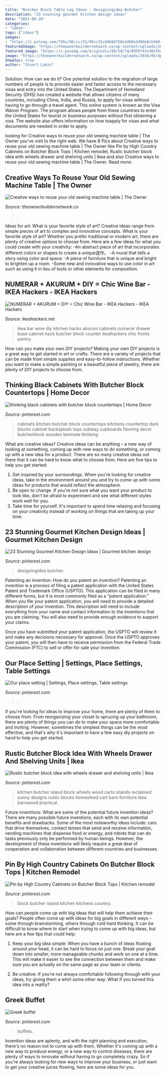 ```yaml
---
title: "Butcher Block Table Leg Ideas - Designingidea Butcher"
description: "23 stunning gourmet kitchen design ideas"
date: "2023-09-28"
categories:
- "ideas"
tags: ["ideas"]
images:
- "https://i.pinimg.com/736x/96/cc/32/96cc32c84b04758e3db0e3496b8cb560--buffets.jpg"
featuredImage: "https://theownerbuildernetwork.co/wp-content/uploads/2016/05/Upcycled-Old-Sewing-Machine-Table-05.jpg"
featured_image: "https://i.pinimg.com/originals/89/59/74/8959743c401fbdfdd40b31c26f5a16cb.jpg"
image: "https://theownerbuildernetwork.co/wp-content/uploads/2016/05/Upcycled-Old-Sewing-Machine-Table-05.jpg"
ShowToc: true
author: "Stuart Lakin"
---
```



Solution: How can we do it?
One potential solution to the migration of large numbers of people is to provide easier and faster access to the necessary visas and entry into the United States. The Department of Homeland Security (DHS) has created a website that allows citizens of many countries, including China, India, and Russia, to apply for visas without having to go through a travel agent. This online system is known as the Visa Waiver Program. The program allows people from these countries to enter the United States for tourist or business purposes without first obtaining a visa. The website also offers information on how toapply for visas and what documents are needed in order to apply.

	

		
looking for Creative ways to reuse your old sewing machine table | The Owner you've visit to the right web. We have 8 Pics about Creative ways to reuse your old sewing machine table | The Owner like Pin by High Country Cabinets on Butcher Block Tops | Kitchen remodel, Rustic butcher block idea with wheels drawer and shelving units | Ikea and also Creative ways to reuse your old sewing machine table | The Owner. Read more:
		
    
## Creative Ways To Reuse Your Old Sewing Machine Table | The Owner

<img loading=lazy src="https://theownerbuildernetwork.co/wp-content/uploads/2016/05/Upcycled-Old-Sewing-Machine-Table-05.jpg" onerror="this.onerror=null;this.src='https://tse1.mm.bing.net/th?id=OIP.sYUXWn11Jl85R9mjll06QAHaJD&amp;pid=15.1';" alt="Creative ways to reuse your old sewing machine table | The Owner">

_Source: theownerbuildernetwork.co_

>. 

	

Ideas for art: What is your favorite style of art?
Creative ideas range from simple pieces of art to complex and innovative concepts. What is your favorite style of art? Whether you prefer traditional or modern art, there are plenty of creative options to choose from. Here are a few ideas for what you could create with your creativity: 
-An abstract piece of art that incorporates different colors or shapes to create a unique造作。
-A mural that tells a story using color and space.
-A piece of furniture that is unique and bright to brighten up a room.
-Some new and innovative ways to use color in art such as using it in lieu of tools or other elements for composition.

    
## NUMERAR + AKURUM + DIY = Chic Wine Bar - IKEA Hackers - IKEA Hackers

<img loading=lazy src="http://www.ikeahackers.net/wp-content/uploads/2013/06/ikeahack1-728227.jpeg" onerror="this.onerror=null;this.src='https://tse1.mm.bing.net/th?id=OIP.7H59RCv-wfp09eL7-NeEKwHaJH&amp;pid=15.1';" alt="NUMERAR + AKURUM + DIY = Chic Wine Bar - IKEA Hackers - IKEA Hackers">

_Source: ikeahackers.net_

>ikea bar wine diy kitchen hacks akurum cabinets numerar drawer base cabinet hack butcher block counter ikeahackers chic fronts pantry. 

	

How can you make your own DIY projects?
Making your own DIY projects is a great way to get started in art or crafts. There are a variety of projects that can be made from simple supplies and easy-to-follow instructions. Whether you want to make a simple painting or a beautiful piece of jewelry, there are plenty of DIY projects to choose from.

    
## Thinking Black Cabinets With Butcher Block Countertops | Home Decor

<img loading=lazy src="https://s-media-cache-ak0.pinimg.com/736x/f7/6d/f8/f76df80d1096a28731c1cc21a2870018.jpg" onerror="this.onerror=null;this.src='https://tse4.mm.bing.net/th?id=OIP.KvDERUYl09Nh4F-VHtnOoQHaFk&amp;pid=15.1';" alt="thinking black cabinets with butcher block countertops | Home Decor">

_Source: pinterest.com_

>cabinets kitchen butcher block countertops kitchens countertop dark blocks cabinet backsplash tops subway cupboards flooring decor butcherblock wooden laminate thinking. 

	

What are creative ideas?
Creative ideas can be anything – a new way of looking at something, coming up with new ways to do something, or coming up with a new idea for a product. There are so many creative ideas out there that it can be hard to know what to choose from. Here are five tips to help you get started: 
1) Get inspired by your surroundings. When you're looking for creative ideas, take in the environment around you and try to come up with some ideas for products that would reflect the atmosphere. 
2) Be open to change. If you're not sure what you want your product to look like, don't be afraid to experiment and see what different styles work well for you. 
3) Take time for yourself. It's important to spend time relaxing and focusing on your creativity instead of working on things that are taking up your time.

    
## 23 Stunning Gourmet Kitchen Design Ideas | Gourmet Kitchen Design

<img loading=lazy src="https://i.pinimg.com/originals/e1/b1/11/e1b11129334b27310cba718e206142d1.jpg" onerror="this.onerror=null;this.src='https://tse4.mm.bing.net/th?id=OIP.43W3XVF3_7SmiP-i71KqHAHaFe&amp;pid=15.1';" alt="23 Stunning Gourmet Kitchen Design Ideas | Gourmet kitchen design">

_Source: pinterest.com_

>designingidea butcher. 

	

Patenting an invention: How do you patent an invention?
Patenting an invention is a process of filing a patent application with the United States Patent and Trademark Office (USPTO). This application can be filed in many different forms, but it is most commonly filed as a “patent application.”
When you file your patent application, you will need to provide a detailed description of your invention. This description will need to include everything from your name and contact information to the inventions that you are claiming. You will also need to provide enough evidence to support your claims.

Once you have submitted your patent application, the USPTO will review it and make any decisions necessary for approval. Once the USPTO approves your patent, you will then have to receive permission from the Federal Trade Commission (FTC) to sell or offer for sale your invention.

    
## Our Place Setting | Settings, Place Settings, Table Settings

<img loading=lazy src="https://i.pinimg.com/736x/aa/65/e1/aa65e1c96ee6b63cf33347e2f9ecf10c--place-settings-places.jpg" onerror="this.onerror=null;this.src='https://tse1.mm.bing.net/th?id=OIP.G1XPqF51Gi-CqOZVp7VlLgHaJ3&amp;pid=15.1';" alt="Our place setting | Settings, Place settings, Table settings">

_Source: pinterest.com_

>. 

	

If you're looking for ideas to improve your home, there are plenty of them to choose from. From reorganizing your closet to sprucing up your bathroom, there are plenty of things you can do to make your space more comfortable and inviting. However, sometimes the simplest things can be the most effective, and that's why it's important to have a few easy diy projects on hand to help you get started.

    
## Rustic Butcher Block Idea With Wheels Drawer And Shelving Units | Ikea

<img loading=lazy src="https://i.pinimg.com/736x/48/69/68/48696890f0fa1db76ad49d4ec74b1d71.jpg" onerror="this.onerror=null;this.src='https://tse2.mm.bing.net/th?id=OIP.ihST6WgXjElt2j41i_UM4AHaHa&amp;pid=15.1';" alt="Rustic butcher block idea with wheels drawer and shelving units | Ikea">

_Source: pinterest.com_

>kitchen butcher island block wheels wood carts islands reclaimed sunny designs rustic blocks homesfeed cart barn furniture ikea barnwood practical. 

	

Future inventions: What are some of the potential future invention ideas?
There are many possible future inventions, each with its own potential benefits and drawbacks. Some of the most noteworthy ideas include: cars that drive themselves, contact lenses that send and receive information, vending machines that dispense food or energy, and robots that can do tasks previously only be performed by human beings. However, the development of these inventions will likely require a great deal of cooperation and collaboration between different countries and businesses.

    
## Pin By High Country Cabinets On Butcher Block Tops | Kitchen Remodel

<img loading=lazy src="https://i.pinimg.com/originals/89/59/74/8959743c401fbdfdd40b31c26f5a16cb.jpg" onerror="this.onerror=null;this.src='https://tse3.mm.bing.net/th?id=OIP._HNaAogwlbX4Q7WT9HC-ZgHaJ4&amp;pid=15.1';" alt="Pin by High Country Cabinets on Butcher Block Tops | Kitchen remodel">

_Source: pinterest.com_

>block butcher island kitchen kitchens country. 

	

How can people come up with big ideas that will help them achieve their goals?
People often come up with ideas for big goals in different ways – some through brainstorming, others through cold hard thinking. It can be difficult to know where to start when trying to come up with big ideas, but here are a few tips that could help:
1. Keep your big idea simple: When you have a bunch of ideas floating around your head, it can be hard to focus on just one. Break your goal down into smaller, more manageable chunks and work on one at a time. This will make it easier to see the connection between them and make sure you are actually on the same page as your team or clients.

2. Be creative: If you’re not always comfortable following through with your ideas, try giving them a whirl some other way. What if you turned this idea into a reality?

    
## Greek Buffet

<img loading=lazy src="https://i.pinimg.com/736x/96/cc/32/96cc32c84b04758e3db0e3496b8cb560--buffets.jpg" onerror="this.onerror=null;this.src='https://tse3.mm.bing.net/th?id=OIP.XAPwcMGJz4wfTTV6l_GufgHaE5&amp;pid=15.1';" alt="Greek buffet">

_Source: pinterest.com_

>buffets. 

	

Invention ideas are aplenty, and with the right planning and execution, there's no reason not to come up with them. Whether it's coming up with a new way to produce energy, or a new way to control diseases, there are plenty of ways to innovate without having to go completely crazy. So if you're always looking for new ways to improve your business, or just want to get your creative juices flowing, here are some ideas for you.

